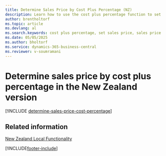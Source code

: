 ```yaml
---
title: Determine Sales Price by Cost Plus Percentage (NZ)
description: Learn how to use the cost plus percentage function to set a sales price based on the cost of an item.
author: brentholtorf    
ms.topic: article
ms.devlang: al
ms.search.keywords: cost plus percentage, set sales price, sales price calculation, sales price by cost, New Zealand version
ms.date: 05/05/2025
ms.author: bholtorf
ms.service: dynamics-365-business-central
ms.reviewer: v-soumramani
---
```


# Determine sales price by cost plus percentage in the New Zealand version

[!INCLUDE [determine-sales-price-cost-percentage](../includes/AUNZ/determine-sales-price-cost-percentage.md)]

## Related information

[New Zealand Local Functionality](new-zealand-local-functionality.md)

[!INCLUDE[footer-include](../../includes/footer-banner.md)]
